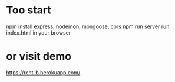 # Too start
npm install express, nodemon, mongoose, cors
npm run server
run index.html in your browser
# or visit demo
https://rent-b.herokuapp.com/
